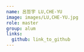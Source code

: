 ```yaml
---
name: 呂哲宇 LU,CHE-YU 
image: images/LU,CHE-YU.jpg 
role: master
group: alum
links:
  github: link_to_github 
---
```

